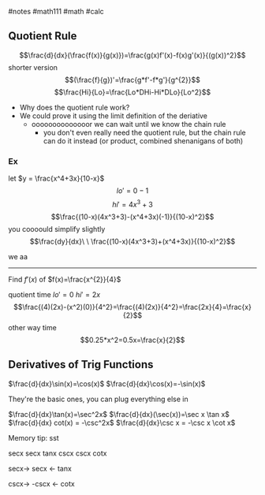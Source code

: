 #notes #math111 #math #calc

## Quotient Rule
$$\frac{d}{dx}(\frac{f(x)}{g(x)})=\frac{g(x)f'(x)-f(x)g'(x)}{(g(x))^2}$$
shorter version
$$(\frac{f}{g})'=\frac{g*f'-f*g'}{g^{2}}$$
$$\frac{Hi}{Lo}=\frac{Lo*DHi-Hi*DLo}{Lo^2}$$
- Why does the quotient rule work?
- We could prove it using the limit definition of the deriative
	- oooooooooooooor we can wait until we know the chain rule
		- you don't even really need the quotient rule, but the chain rule can do it instead (or product, combined shenanigans of both)

### Ex
let $y = \frac{x^4+3x}{10-x}$
$$lo'=0-1$$
$$hi'=4x^3+3$$
$$\frac{(10-x)(4x^3+3)-(x^4+3x)(-1)}{(10-x)^2}$$
you coooould simplify slightly $$\frac{dy}{dx}\ \ \frac{(10-x)(4x^3+3)+(x^4+3x)}{(10-x)^2}$$

we aa

---
Find $f'(x)$ of $f(x)=\frac{x^{2}}{4}$


quotient time
$lo' =0$
$hi'=2x$
$$\frac{(4)(2x)-(x^2)(0)}{4^2}=\frac{(4)(2x)}{4^2}=\frac{2x}{4}=\frac{x}{2}$$
other way time
$$0.25*x^2=0.5x=\frac{x}{2}$$

## Derivatives of Trig Functions

$\frac{d}{dx}\sin(x)=\cos(x)$
$\frac{d}{dx}\cos(x)=-\sin(x)$

They're the basic ones, you can plug everything else in

$\frac{d}{dx}\tan(x)=\sec^2x$
$\frac{d}{dx}(\sec(x))=\sec x \tan x$
$\frac{d}{dx} cot(x) = -\csc^2x$
$\frac{d}{dx}\csc x = -\csc x \cot x$

Memory tip: sst

secx secx tanx
cscx cscx cotx


secx->  secx <- tanx

cscx->  -cscx <- cotx
